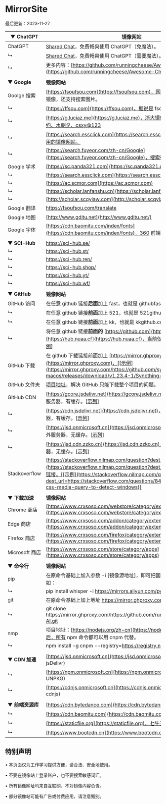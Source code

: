 # MirrorSite

最后更新：2023-11-27






| ▼ **ChatGPT**    | **镜像网站**                                                 |
| ---------------- | ------------------------------------------------------------ |
| ChatGPT          | [Shared Chat](https://chat-shared3.zhile.io/shared.html)，免费畅爽使用 ChatGPT（免魔法）。 |
| ↳                | [Shared Chat](https://chat-shared.zhile.io/shared.html)，免费畅爽使用 ChatGPT（需要魔法）。 |
| ↳                | 更多内容：[https://github.com/runningcheese/Awesome-ChatGPT](https://github.com/runningcheese/Awesome-ChatGPT) |
|                  |                                                              |
| ▼ **Google**     | **镜像网站**                                                 |
| Goolge 搜索      | [https://fsoufsou.com](https://fsoufsou.com)，国内可合规使用的 Google 镜像，还支持搜索图片。 |
| ↳                | [https://ffsou.com](https://ffsou.com)，据说是 fsou 的分身。 |
| ↳                | [https://g.luciaz.me](https://g.luciaz.me)，浙大镜像，答案分别是：心灵之约、水朝夕、csxy@123 |
| ↳                | [https://search.essclick.com](https://search.essclick.com)，提供了一些可用的镜像网站。 |
| ↳                | [https://search.fuyeor.com/zh-cn/Google](https://search.fuyeor.com/zh-cn/Google)，搜索引擎，自动分配。 |
| Google 学术      | [https://sc.panda321.com](https://sc.panda321.com)           |
| ↳                | [https://search.essclick.com](https://search.essclick.com)   |
| ↳                | [https://ac.scmor.com](https://ac.scmor.com)                 |
| ↳                | [https://scholar.lanfanshu.cn](https://scholar.lanfanshu.cn) |
| ↳                | [http://scholar.scqylaw.com](http://scholar.scqylaw.com)     |
| Google 翻译      | https://fsoufsou.com/translate                               |
| Google 地图      | [http://www.gditu.net](http://www.gditu.net/)                |
| Google 字体      | [https://cdn.baomitu.com/index/fonts](https://cdn.baomitu.com/index/fonts)，360 前端静态资源库。 |
|                  |                                                              |
| ▼ **SCI-Hub**    | https://sci-hub.se/                                          |
| ↳                | https://sci-hub.st/                                          |
| ↳                | https://sci-hub.ren/                                         |
| ↳                | https://sci-hub.shop/                                        |
| ↳                | https://sci-hub.yt/                                          |
| ↳                | https://sci-hub.wf/                                          |
|                  |                                                              |
| ▼ **GitHub**     | **镜像网站**                                                 |
| GitHub 访问      | 在任意 github 链接**后面**加上 fast，也就是 githubfast.com，[[示例](https://githubfast.com/runningcheese/Awesome-AI)] |
| ↳                | 在任意 github 链接**前面**加上 521，也就是 521github.com，[[示例](https://521github.com/runningcheese/Awesome-AI)] |
| ↳                | 在任意 github 链接**前面**加上 kk，也就是 kkgithub.com，[[示例](https://kkgithub.com/runningcheese/RunningCheese-Firefox)] |
| ↳                | 将任意 github 链接**前面的** [https://github.com](https://github.com) 替换为 [https://hub.nuaa.cf](https://hub.nuaa.cf)，当前仅允许git clone使用，[[示例](https://hub.nuaa.cf/runningcheese/RunningCheese-Firefox)] |
| GitHub 下载      | 在 github 下载链接前面加上 [https://mirror.ghproxy.com](https://mirror.ghproxy.com)，[[示例](https://mirror.ghproxy.com/https://github.com/syncthing/syncthing-macos/releases/download/v1.23.4-1/Syncthing-1.23.4-1.dmg)] |
| GitHub 文件夹    | [项目地址](https://blog.luckly-mjw.cn/tool-show/github-directory-downloader/index.html)，解决 GitHub 只能下载整个项目的问题。 |
| GitHub CDN       | [https://gcore.jsdelivr.net](https://gcore.jsdelivr.net)，180ms 延迟，海外服务器，有缓存。[[示列](https://gcore.jsdelivr.net/gh/runningcheese/RunningCheese-Firefox/Restore/Adblock_Watermark.txt)] |
| ↳                | [https://cdn.jsdelivr.net](https://cdn.jsdelivr.net)，180ms 延迟，海外服务器，有缓存。[[示列](https://cdn.jsdelivr.net/gh/runningcheese/RunningCheese-Firefox/Restore/Adblock_Watermark.txt)] |
| ↳                | [https://jsd.onmicrosoft.cn](https://jsd.onmicrosoft.cn)，15ms 延迟，国外服务器，无缓存。[[示列](https://jsd.onmicrosoft.cn/gh/runningcheese/RunningCheese-Firefox/Restore/Adblock_Watermark.txt)] |
| ↳                | [https://jsd.cdn.zzko.cn](https://jsd.cdn.zzko.cn)，30ms 延迟，国外服务器，无缓存。[[示列](https://jsd.cdn.zzko.cn/gh/runningcheese/RunningCheese-Firefox/Restore/Adblock_Watermark.txt)] |
| Stackoverflow    | [https://stackoverflow.nilmap.com/question?dest_url=](https://stackoverflow.nilmap.com/question?dest_url=)，在原网页前加上链接。[[示例](https://stackoverflow.nilmap.com/question?dest_url=https://stackoverflow.com/questions/8493589/is-there-a-css-media-query-to-detect-windows)] |
|                  |                                                              |
| ▼ **下载加速**   | **镜像网站**                                                 |
| Chrome 商店      | [https://www.crxsoso.com/webstore/category/extensions](https://www.crxsoso.com/webstore/category/extensions) |
| Edge 商店        | [https://www.crxsoso.com/addon/category/extensions](https://www.crxsoso.com/addon/category/extensions) |
| Firefox 商店     | [https://www.crxsoso.com/firefox/category/extensions](https://www.crxsoso.com/firefox/category/extensions) |
| Microsoft 商店   | [https://www.crxsoso.com/store/category/apps](https://www.crxsoso.com/store/category/apps) |
|                  |                                                              |
| ▼ **命令行**     | **镜像网站**                                                 |
| pip              | 在原命令基础上加入参数 -i [镜像源地址]，即可把国外的源换成国内源，比如： |
| ↳                | pip install whisper -i https://mirrors.aliyun.com/pypi/simple |
| git              | 在原命令基础上加上地址 https://mirror.ghproxy.com/ 即可高速克隆，比如： |
| ↳                | git clone https://mirror.ghproxy.com/https://github.com/runningcheese/Awesome-AI.git |
| nmp              | 项目地址：[https://nodejs.org/zh-cn](https://nodejs.org/zh-cn)，安装之后，所有 npm 命令都可以用 cnpm 代替。 |
| ↳                | npm install -g cnpm --registry=https://registry.npmmirror.com |
|                  |                                                              |
| ▼ **CDN 加速**   | [https://jsd.onmicrosoft.cn](https://jsd.onmicrosoft.cn/@info) (回源 jsDelivr) |
| ↳                | [https://npm.onmicrosoft.cn](https://npm.onmicrosoft.cn/@info) (回源 UNPKG) |
| ↳                | [https://cdnjs.onmicrosoft.cn](https://cdnjs.onmicrosoft.cn/@info) (回源 cdnjs) |
|                  |                                                              |
| ▼ **前端资源库** | [https://cdn.bytedance.com](https://cdn.bytedance.com)，字节跳动 |
| ↳                | [https://cdn.baomitu.com](https://cdn.baomitu.com)，360      |
| ↳                | [https://staticfile.org](https://staticfile.org)，七牛云     |
| ↳                | [https://www.bootcdn.cn](https://www.bootcdn.cn)，极兔云     |





## **特别声明**

• 本页面仅为工作学习提供方便，请合法、安全地使用。

• 不要在镜像站上登录账户，也不要搜索敏感词汇。

• 所有镜像网址均来自互联网，不对镜像内容负责。

• 部分镜像站可能有广告或付费应用，请注意甄别。

